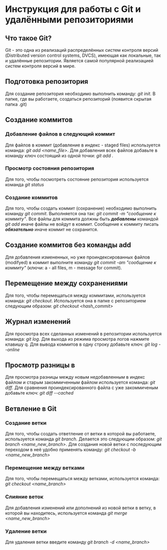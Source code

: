 # Инструкция для работы с Git и удалёнными репозиториями

## Что такое Git?
Git - это одна из реализаций распределённых систем контроля версий (Distributed version control systems, DVCS), имеющая как локальные, так и удалённые репозитории. Является самой популярной реализацией систем контроля версий в мире.

## Подготовка репозитория
Для создание репозитория необходимо выполнить команду: *git init*. В папке, где вы работаете, создаться репозиторий (появится скрытая папка .git)

## Создание коммитов

### Добавление файлов в следующий коммит
Для файлов в коммит (добавление в индекс - staged files) используется команда: *git add <name_file>*. Для добавления всех файлов добавьте в команду ключ состоящий из одной точки: *git add .*

### Просмотр состояния репозитория
Для того, чтобы посмотреть состояние репозитория используется команда *git status*

### Создание коммитов
Для того, чтобы создать коммит (сохранение) необходимо выполнить команду *git commit*. Выполняется она так: *git commit -m "сообщение к коммиту"*. Все файлы для коммита должны быть ***добавлены*** командой *git add* иначе файлы не войдут в коммит.  Сообщение к коммиту писать ***обязательно*** иначе коммит не сохранится. 

## Создание коммитов без команды add
Для добавления измененных, но уже проиндексированных файлов (modifyed) в коммит выполните команду *git commit -am "сообщение к коммиту"* (ключи: a - all files, m - message for commit).

## Перемещение между сохранениями
Для того, чтобы перемещаться между коммитами, используется команда: *git checkout*. Используется она в папке с репозиторием следующим образом: *git checkout <hash_commit>*

## Журнал изменений
Для просмотра всех сделанных изменений в репозитории используется команда: *git log*. Для выхода из режима просмотра логов нажмите клавишу q. Для вывода коммитов в одну строку добавьте ключ: *git log --online*

## Просмотр разницы в
Для просмотра разницы между новым недобавленным в индекс файлом и старым закоммиченным файлом используется команда: *git diff*. Для сравнения проиндексированного файла с уже закоммиченым добавьте ключ: *git diff --cached*

## Ветвление в Git

### Создание ветки
Для того, чтобы создать ответление от ветки в которой вы работаете, используется команда *git branch*. Делается это следующим образом: *git branch <name_new_branch>*. Для создания новой ветки с последующим переходом в неё удобно применять команду: *git checkout -b <name_new_branch>*

### Перемещение между ветками
Для того, чтобы перемещаться между ветками, используется команда: *git checkout <name_branch>*

### Слияние веток
Для добавления изменений или дополнений из новой ветки в ветку, в которой вы находитесь, используется команда *git merge <name_new_branch>*

### Удаление ветки
Для удаления ветки введите команду *git branch -d <name_branch>*

